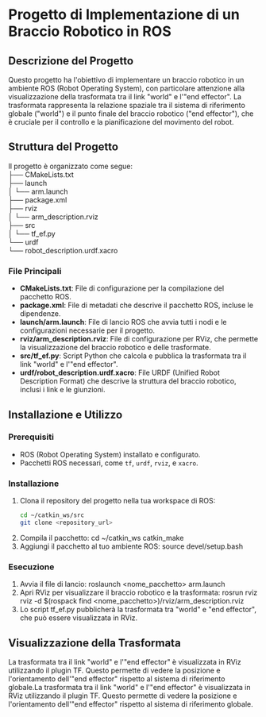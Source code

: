 # Progetto di Implementazione di un Braccio Robotico in ROS

## Descrizione del Progetto

Questo progetto ha l'obiettivo di implementare un braccio robotico in un ambiente ROS (Robot Operating System), con particolare attenzione alla visualizzazione della trasformata tra il link "world" e l'"end effector". La trasformata rappresenta la relazione spaziale tra il sistema di riferimento globale ("world") e il punto finale del braccio robotico ("end effector"), che è cruciale per il controllo e la pianificazione del movimento del robot.

## Struttura del Progetto

Il progetto è organizzato come segue:<br>
├── CMakeLists.txt <br>
├── launch <br>
│ └── arm.launch <br>
├── package.xml <br>
├── rviz <br>
│ └── arm_description.rviz <br>
├── src <br>
│ └── tf_ef.py <br> 
└── urdf <br>
└── robot_description.urdf.xacro <br>


### File Principali

- **CMakeLists.txt**: File di configurazione per la compilazione del pacchetto ROS.
- **package.xml**: File di metadati che descrive il pacchetto ROS, incluse le dipendenze.
- **launch/arm.launch**: File di lancio ROS che avvia tutti i nodi e le configurazioni necessarie per il progetto.
- **rviz/arm_description.rviz**: File di configurazione per RViz, che permette la visualizzazione del braccio robotico e delle trasformate.
- **src/tf_ef.py**: Script Python che calcola e pubblica la trasformata tra il link "world" e l'"end effector".
- **urdf/robot_description.urdf.xacro**: File URDF (Unified Robot Description Format) che descrive la struttura del braccio robotico, inclusi i link e le giunzioni.

## Installazione e Utilizzo

### Prerequisiti

- ROS (Robot Operating System) installato e configurato.
- Pacchetti ROS necessari, come `tf`, `urdf`, `rviz`, e `xacro`.

### Installazione

1. Clona il repository del progetto nella tua workspace di ROS:
   ```bash
   cd ~/catkin_ws/src
   git clone <repository_url>
2. Compila il pacchetto:
   cd ~/catkin_ws
   catkin_make
3. Aggiungi il pacchetto al tuo ambiente ROS:
   source devel/setup.bash

### Esecuzione


1. Avvia il file di lancio: 
   roslaunch <nome_pacchetto> arm.launch
2. Apri RViz per visualizzare il braccio robotico e la trasformata:
   rosrun rviz rviz -d $(rospack find <nome_pacchetto>)/rviz/arm_description.rviz
3. Lo script tf_ef.py pubblicherà la trasformata tra "world" e "end effector", che può essere visualizzata in RViz.


## Visualizzazione della Trasformata

La trasformata tra il link "world" e l'"end effector" è visualizzata in RViz utilizzando il plugin TF. Questo permette di vedere la posizione e l'orientamento dell'"end effector" rispetto al sistema di riferimento globale.La trasformata tra il link "world" e l'"end effector" è visualizzata in RViz utilizzando il plugin TF. Questo permette di vedere la posizione e l'orientamento dell'"end effector" rispetto al sistema di riferimento globale.
